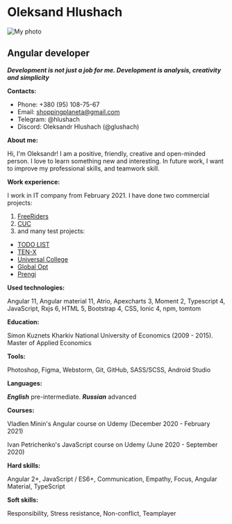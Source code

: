 # Oleksand Hlushach 
![My photo](https://media-exp1.licdn.com/dms/image/C4E03AQETk2funEMcjg/profile-displayphoto-shrink_800_800/0/1594192177176?e=1645056000&v=beta&t=VW-V0n4XM6ctgpcabjyLKT4eFtFgIC7BJdjH8OsyIYM)

## Angular developer

***Development is not just a job for me. Development is analysis, creativity and simplicity***

**Contacts:**
* Phone: +380 (95) 108-75-67             
* Email: shoppingplaneta@gmail.com       
* Telegram: @hlushach                    
* Discord: Oleksandr Hlushach (@glushach)

**About me:**

Hi, I'm Oleksandr! I am a positive, 
friendly, creative and open-minded person.
I love to learn something new and interesting.
In future work, I want to improve my professional skills,  and teamwork skill.

**Work experience:**

I work in IT company from February 2021. I have done two commercial projects:      
1. [FreeRiders](https://freeriders-admin.grassbusinesslabs.tk/#/authentication/signin)
2. [CUC](https://cuc.grassbusinesslabs.tk/admin/#/authentication/signin)
3. and many test projects:
  * [TODO LIST](https://glushach.github.io/todo-list/)
  * [TEN-X](https://glushach.github.io/creativeproject/app/)
  * [Universal College](https://glushach.github.io/test-roulette.io/app/)
  * [Global Opt](https://glushach.github.io/glopt.io/dist/)
  * [Prengi](https://glushach.github.io/FMC_4.io/dist/)

**Used technologies:**

Angular 11, Angular material 11, Atrio, Apexcharts 3, Moment 2, Typescript 4, JavaScript, Rxjs 6,  HTML 5, Bootstrap 4, CSS, Ionic 4, npm, tomtom

**Education:**

Simon Kuznets Kharkiv National University of Economics (2009 - 2015). Master of Applied Economics

**Tools:**

Photoshop, Figma, Webstorm, Git, GitHub, SASS/SCSS, Android Studio

**Languages:**

***English*** pre-intermediate. ***Russian*** advanced

 **Courses:**
 
Vladlen Minin's Angular course on Udemy (December 2020 - February 2021)

Ivan Petrichenko's JavaScript course on Udemy (June 2020 - September 2020)



**Hard skills:** 

Angular 2+, JavaScript / ES6+, Communication, Empathy, Focus, Angular Material, TypeScript

**Soft skills:**

Responsibility, Stress resistance, Non-conflict, Teamplayer